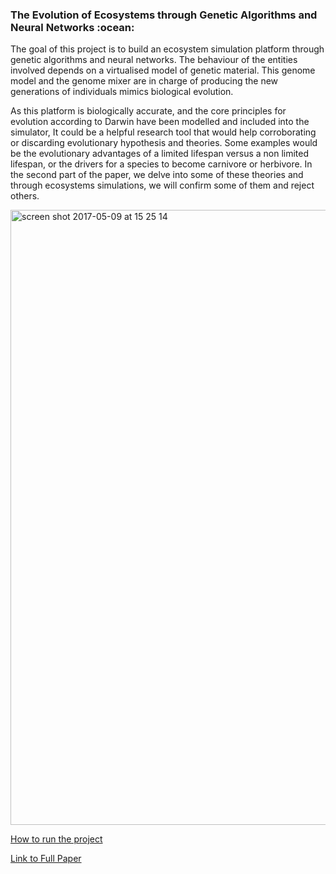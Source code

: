 <h3>The Evolution of Ecosystems through Genetic Algorithms and Neural Networks :ocean:</h3>

<p>The goal of this project is to build an ecosystem simulation platform through genetic algorithms and neural networks. The behaviour of the entities involved depends on a virtualised model of genetic material. This genome model and the genome mixer are in charge of producing the new generations of individuals mimics biological evolution.</p>

<p>As this platform is biologically accurate, and the core principles for evolution according to Darwin have been modelled and included into the simulator, It could be a helpful research tool that would help corroborating or discarding evolutionary hypothesis and theories. Some examples would be the evolutionary advantages of a limited lifespan versus a non limited lifespan, or the drivers for a species to become carnivore or herbivore. In the second part of the paper, we delve into some of these theories and through ecosystems simulations, we will confirm some of them and reject others.</p>

<img width="984" alt="screen shot 2017-05-09 at 15 25 14" src="https://cloud.githubusercontent.com/assets/15648801/25853110/dfe94d28-34cb-11e7-8e19-3cbb151b55ca.png">

[How to run the project](documentation/Installation.md)

[Link to Full Paper](documentation/paper.pdf)
